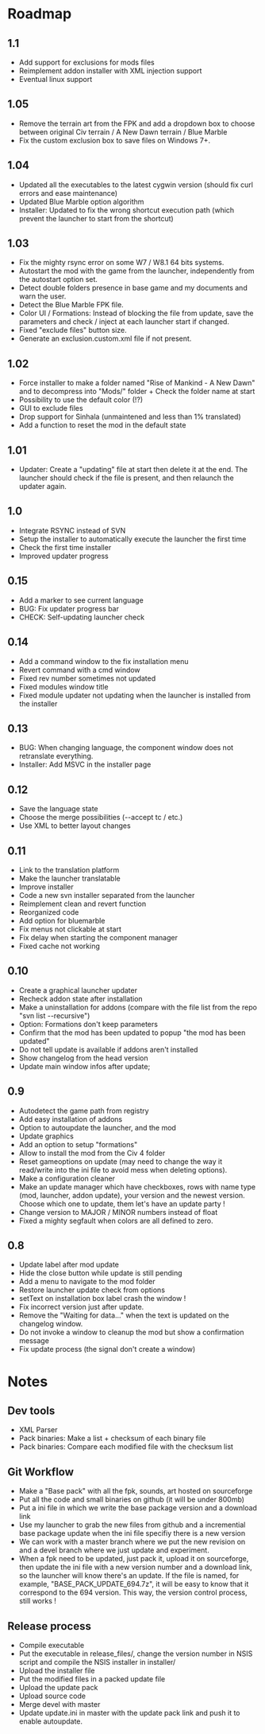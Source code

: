 # Roadmap
## 1.1
- Add support for exclusions for mods files
- Reimplement addon installer with XML injection support
- Eventual linux support

## 1.05
- Remove the terrain art from the FPK and add a dropdown box to choose between original Civ terrain / A New Dawn terrain / Blue Marble
- Fix the custom exclusion box to save files on Windows 7+.

## 1.04
- Updated all the executables to the latest cygwin version (should fix curl errors and ease maintenance)
- Updated Blue Marble option algorithm
- Installer: Updated to fix the wrong shortcut execution path (which prevent the launcher to start from the shortcut)

## 1.03
- Fix the mighty rsync error on some W7 / W8.1 64 bits systems.
- Autostart the mod with the game from the launcher, independently from the autostart option set.
- Detect double folders presence in base game and my documents and warn the user.
- Detect the Blue Marble FPK file.
- Color UI / Formations: Instead of blocking the file from update, save the parameters and check / inject at each launcher start if changed.
- Fixed "exclude files" button size.
- Generate an exclusion.custom.xml file if not present.

## 1.02
- Force installer to make a folder named "Rise of Mankind - A New Dawn" and to decompress into "Mods/" folder + Check the folder name at start
- Possibility to use the default color (!?)
- GUI to exclude files
- Drop support for Sinhala (unmaintened and less than 1% translated)
- Add a function to reset the mod in the default state

## 1.01
- Updater: Create a "updating" file at start then delete it at the end. The launcher should check if the file is present, and then relaunch the updater again.

## 1.0
- Integrate RSYNC instead of SVN
- Setup the installer to automatically execute the launcher the first time
- Check the first time installer
- Improved updater progress

## 0.15
- Add a marker to see current language
- BUG: Fix updater progress bar
- CHECK: Self-updating launcher check

## 0.14
- Add a command window to the fix installation menu
- Revert command with a cmd window
- Fixed rev number sometimes not updated
- Fixed modules window title
- Fixed module updater not updating when the launcher is installed from the installer

## 0.13
- BUG: When changing language, the component window does not retranslate everything.
- Installer: Add MSVC in the installer page

## 0.12
- Save the language state
- Choose the merge possibilities (--accept tc / etc.)
- Use XML to better layout changes

## 0.11
- Link to the translation platform
- Make the launcher translatable
- Improve installer
- Code a new svn installer separated from the launcher
- Reimplement clean and revert function
- Reorganized code
- Add option for bluemarble
- Fix menus not clickable at start
- Fix delay when starting the component manager
- Fixed cache not working

## 0.10
- Create a graphical launcher updater
- Recheck addon state after installation
- Make a uninstallation for addons (compare with the file list from the repo "svn list --recursive")
- Option: Formations don't keep parameters
- Confirm that the mod has been updated to popup "the mod has been updated"
- Do not tell update is available if addons aren't installed
- Show changelog from the head version
- Update main window infos after update;

## 0.9
- Autodetect the game path from registry
- Add easy installation of addons
- Option to autoupdate the launcher, and the mod
- Update graphics
- Add an option to setup "formations"
- Allow to install the mod from the Civ 4 folder
- Reset gameoptions on update (may need to change the way it read/write into the ini file to avoid mess when deleting options).
- Make a configuration cleaner
- Make an update manager which have checkboxes, rows with name type (mod, launcher, addon update), your version and the newest version. Choose which one to update, them let's have an update party !
- Change version to MAJOR / MINOR numbers instead of float
- Fixed a mighty segfault when colors are all defined to zero.

## 0.8
- Update label after mod update
- Hide the close button while update is still pending
- Add a menu to navigate to the mod folder
- Restore launcher update check from options
- setText on installation box label crash the window !
- Fix incorrect version just after update.
- Remove the "Waiting for data..." when the text is updated on the changelog window.
- Do not invoke a window to cleanup the mod but show a confirmation message
- Fix update process (the signal don't create a window)

# Notes
## Dev tools
- XML Parser
- Pack binaries: Make a list + checksum of each binary file
- Pack binaries: Compare each modified file with the checksum list

## Git Workflow
- Make a "Base pack" with all the fpk, sounds, art hosted on sourceforge
- Put all the code and small binaries on github (it will be under 800mb)
- Put a ini file in which we write the base package version and a download link
- Use my launcher to grab the new files from github and a incremential base package update when the ini file specifiy there is a new version
- We can work with a master branch where we put the new revision on and a devel branch where we just update and experiment.
- When a fpk need to be updated, just pack it, upload it on sourceforge, then update the ini file with a new version number and a download link, so the launcher will know there's an update. If the file is named, for example, "BASE_PACK_UPDATE_694.7z", it will be easy to know that it correspond to the 694 version. This way, the version control process, still works !

## Release process
- Compile executable
- Put the executable in release_files/, change the version number in NSIS script and compile the NSIS installer in installer/
- Upload the installer file
- Put the modified files in a packed update file
- Upload the update pack
- Upload source code
- Merge devel with master
- Update update.ini in master with the update pack link and push it to enable autoupdate.
